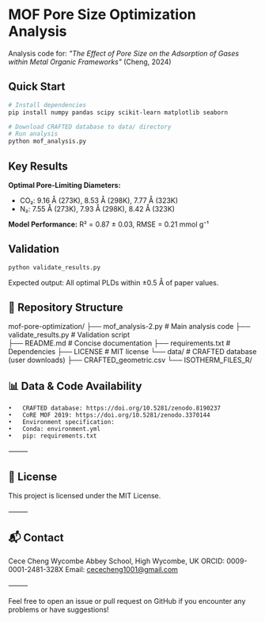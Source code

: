# MOF Pore Size Optimization Analysis

Analysis code for: *"The Effect of Pore Size on the Adsorption of Gases within Metal Organic Frameworks"* (Cheng, 2024)

## Quick Start

```bash
# Install dependencies
pip install numpy pandas scipy scikit-learn matplotlib seaborn

# Download CRAFTED database to data/ directory
# Run analysis
python mof_analysis.py
```

## Key Results

**Optimal Pore-Limiting Diameters:**
- CO₂: 9.16 Å (273K), 8.53 Å (298K), 7.77 Å (323K)
- N₂: 7.55 Å (273K), 7.93 Å (298K), 8.42 Å (323K)

**Model Performance:** R² = 0.87 ± 0.03, RMSE = 0.21 mmol g⁻¹

## Validation

```bash
python validate_results.py
```

Expected output: All optimal PLDs within ±0.5 Å of paper values.


## 📂 Repository Structure


mof-pore-optimization/
├── mof_analysis-2.py          # Main analysis code
├── validate_results.py      # Validation script  
├── README.md                # Concise documentation
├── requirements.txt         # Dependencies
├── LICENSE                  # MIT license
└── data/                    # CRAFTED database (user downloads)
    ├── CRAFTED_geometric.csv
    └── ISOTHERM_FILES_R/


## 📊 Data & Code Availability
	•	CRAFTED database: https://doi.org/10.5281/zenodo.8190237
	•	CoRE MOF 2019: https://doi.org/10.5281/zenodo.3370144
	•	Environment specification:
	•	Conda: environment.yml
	•	pip: requirements.txt

⸻

## 📜 License

This project is licensed under the MIT License.

⸻

## 📬 Contact

Cece Cheng
Wycombe Abbey School, High Wycombe, UK
ORCID: 0009-0001-2481-328X
Email: cececheng1001@gmail.com

⸻

Feel free to open an issue or pull request on GitHub if you encounter any problems or have suggestions!

